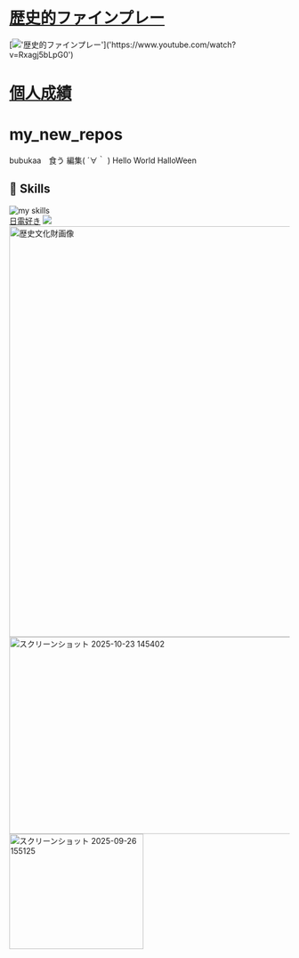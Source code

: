 # <a href="https://www.youtube.com/watch?v=Rxagj5bLpG0">歴史的ファインプレー</a>
[!['歴史的ファインプレー']('https://github.com/user-attachments/assets/05830991-6846-44a6-b500-620be72e1e61')]('https://www.youtube.com/watch?v=Rxagj5bLpG0')

# <a href="https://baseball.omyutech.com/playerTop.action?playerId=2482272">個人成績</a>
# my_new_repos
bubukaa　食う
編集( ´∀｀ )
Hello World
HalloWeen


<!-- 3. 好きな技術スタックに変更 -->
<!-- ライトモート：theme=light, ダークモート：theme=dark -->
<!-- アイコンの選択肢一覧：https://arc.net/l/quote/zizyykfh -->
## 🌱 Skills
<img alt="my skills" src="https://skillicons.dev/icons?theme=dark&perline=7&i=html,css,js,apple,azure,blender,figma,python,cs,discord,dotnet,eclipse,github,git,instagram,unity,visualstudio,vscode,gcp" />
<br>
<a href="https://www.jec.ac.jp/">日電好き</a>
<img src="https://www.jec.ac.jp/wp-content/themes/jec/assets/img/course/it/jy/img004.jpg">
<img width="1317" height="738" alt="歴史文化財画像" src="https://github.com/user-attachments/assets/05830991-6846-44a6-b500-620be72e1e61" />
<img width="587" height="354" alt="スクリーンショット 2025-10-23 145402" src="https://github.com/user-attachments/assets/a7de301c-1a70-42b5-8299-fb21c282f8ca" />
<img width="241" height="207" alt="スクリーンショット 2025-09-26 155125" src="https://github.com/user-attachments/assets/a7ce5daf-2806-40a8-b03e-3343af54000b" />

